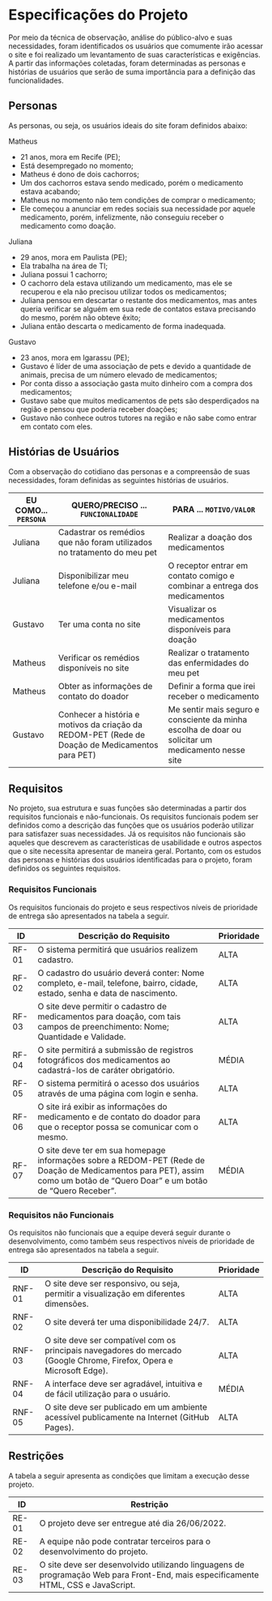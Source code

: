 # Especificações do Projeto

Por meio da técnica de observação, análise do público-alvo e suas necessidades, foram identificados os usuários que comumente irão acessar o site e foi realizado um levantamento de suas características e exigências.
A partir das informações coletadas, foram determinadas as personas e histórias de usuários que serão de suma importância para a definição das funcionalidades.
## Personas

As personas, ou seja, os usuários ideais do site foram definidos abaixo:

Matheus

- 21 anos, mora em Recife (PE);
- Está desempregado no momento;
- Matheus é dono de dois cachorros;
- Um dos cachorros estava sendo medicado, porém o medicamento estava acabando;
- Matheus no momento não tem condições de comprar o medicamento;
- Ele começou a anunciar em redes sociais sua necessidade por aquele medicamento, porém, infelizmente, não conseguiu receber o medicamento como doação.

Juliana

- 29 anos, mora em Paulista (PE);
- Ela trabalha na área de TI;
- Juliana possui 1 cachorro;
- O cachorro dela estava utilizando um medicamento, mas ele se recuperou e ela não precisou utilizar todos os medicamentos;
- Juliana pensou em descartar o restante dos medicamentos, mas antes queria verificar se alguém em sua rede de contatos estava precisando do mesmo, porém não obteve êxito;
- Juliana então descarta o medicamento de forma inadequada.

Gustavo

- 23 anos, mora em Igarassu (PE);
- Gustavo é líder de uma associação de pets e devido a quantidade de animais, precisa de um número elevado de medicamentos;
- Por conta disso a associação gasta muito dinheiro com a compra dos medicamentos;
- Gustavo sabe que muitos medicamentos de pets são desperdiçados na região e pensou que poderia receber doações;
- Gustavo não conhece outros tutores na região e não sabe como entrar em contato com eles.

## Histórias de Usuários

Com a observação do cotidiano das personas e a compreensão de suas necessidades, foram definidas as seguintes histórias de usuários.

|EU COMO... `PERSONA`| QUERO/PRECISO ... `FUNCIONALIDADE` |PARA ... `MOTIVO/VALOR`                 |
|--------------------|------------------------------------|----------------------------------------|
|Juliana   | Cadastrar os remédios que não foram utilizados no tratamento do meu pet | Realizar a doação dos medicamentos |
|Juliana   | Disponibilizar meu telefone e/ou e-mail | O receptor entrar em contato comigo e combinar a entrega dos medicamentos |
|Gustavo   | Ter uma conta no site | Visualizar os medicamentos disponíveis para doação |
|Matheus   | Verificar os remédios disponíveis no site | Realizar o tratamento das enfermidades do meu pet |
|Matheus   | Obter as informações de contato do doador  | Definir a forma que irei receber o medicamento |
|Gustavo   | Conhecer a história e motivos da criação da REDOM-PET (Rede de Doação de Medicamentos para PET) | Me sentir mais seguro e consciente da minha escolha de doar ou solicitar um medicamento nesse site |

## Requisitos

No projeto, sua estrutura e suas funções são determinadas a partir dos requisitos funcionais e não-funcionais.
Os requisitos funcionais podem ser definidos como a descrição das funções que os usuários poderão utilizar para satisfazer suas necessidades. Já os requisitos não funcionais são aqueles que descrevem as características de usabilidade e outros aspectos que o site necessita apresentar de maneira geral.
Portanto, com os estudos das personas e histórias dos usuários identificadas para o projeto, foram definidos os seguintes requisitos.

### Requisitos Funcionais

Os requisitos funcionais do projeto e seus respectivos níveis de prioridade de entrega são apresentados na tabela a seguir.

|ID    | Descrição do Requisito  | Prioridade |
|------|-----------------------------------------|----|
|RF-01| O sistema permitirá que usuários realizem cadastro. | ALTA |
|RF-02| O cadastro do usuário deverá conter: Nome completo, e-mail, telefone, bairro, cidade, estado, senha e data de nascimento. | ALTA |
|RF-03| O site deve permitir o cadastro de medicamentos para doação, com tais campos de preenchimento: Nome; Quantidade e Validade. | ALTA |
|RF-04| O site permitirá a submissão de registros fotográficos dos medicamentos ao cadastrá-los de caráter obrigatório. | MÉDIA |
|RF-05| O sistema permitirá o acesso dos usuários através de uma página com login e senha. | ALTA |
|RF-06| O site irá exibir as informações do medicamento e de contato do doador para que o receptor possa se comunicar com o mesmo. | ALTA |
|RF-07| O site deve ter em sua homepage informações sobre a REDOM-PET (Rede de Doação de Medicamentos para PET), assim como um botão de “Quero Doar” e um botão de “Quero Receber”. | MÉDIA |

### Requisitos não Funcionais

Os requisitos não funcionais que a equipe deverá seguir durante o desenvolvimento, como também seus respectivos níveis de prioridade de entrega são apresentados na tabela a seguir.

|ID     | Descrição do Requisito  |Prioridade |
|-------|-------------------------|----|
|RNF-01 | O site deve ser responsivo, ou seja, permitir a visualização em diferentes dimensões. | ALTA |
|RNF-02 | O site deverá ter uma disponibilidade 24/7. |  ALTA |
|RNF-03 | O site deve ser compatível com os principais navegadores do mercado (Google Chrome, Firefox, Opera e Microsoft Edge). | ALTA |
|RNF-04 | A interface deve ser agradável, intuitiva e de fácil utilização para o usuário. |  MÉDIA |
|RNF-05 | O site deve ser publicado em um ambiente acessível publicamente na Internet (GitHub Pages). | ALTA |


## Restrições

A tabela a seguir apresenta as condições que limitam a execução desse projeto.

|ID| Restrição                                             |
|--|-------------------------------------------------------|
|RE-01 | O projeto deve ser entregue até dia 26/06/2022. |
|RE-02 | A equipe não pode contratar terceiros para o desenvolvimento do projeto. |
|RE-03 | O site deve ser desenvolvido utilizando linguagens de programação Web para Front-End, mais especificamente HTML, CSS e JavaScript. |
